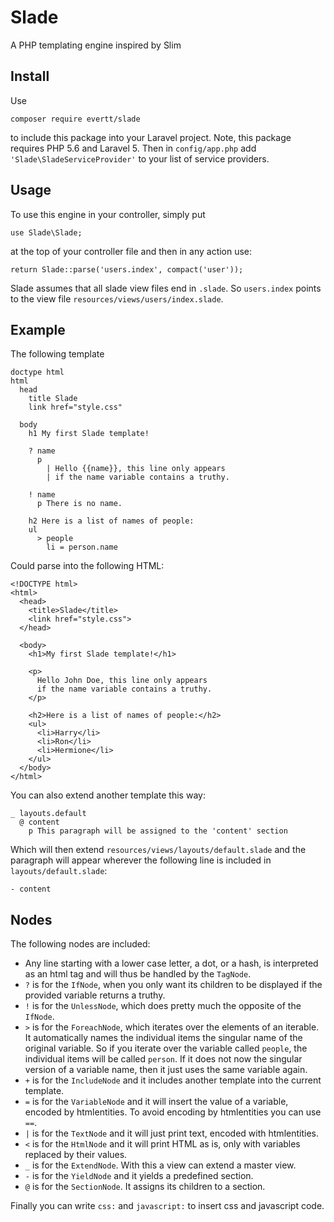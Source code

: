 # Slade
A PHP templating engine inspired by Slim

## Install

Use

    composer require evertt/slade

to include this package into your Laravel project. Note, this package requires PHP 5.6 and Laravel 5. Then in `config/app.php` add `'Slade\SladeServiceProvider'` to your list of service providers.

## Usage

To use this engine in your controller, simply put

    use Slade\Slade;

at the top of your controller file and then in any action use:

    return Slade::parse('users.index', compact('user'));

Slade assumes that all slade view files end in `.slade`. So `users.index` points to the view file `resources/views/users/index.slade`.

## Example

The following template

    doctype html
    html
      head
        title Slade
        link href="style.css"
        
      body
        h1 My first Slade template!
        
        ? name
          p
            | Hello {{name}}, this line only appears
            | if the name variable contains a truthy.
        
        ! name
          p There is no name.
          
        h2 Here is a list of names of people:
        ul
          > people
            li = person.name
            
Could parse into the following HTML:

    <!DOCTYPE html>
    <html>
      <head>
        <title>Slade</title>
        <link href="style.css">
      </head>
      
      <body>
        <h1>My first Slade template!</h1>
        
        <p>
          Hello John Doe, this line only appears
          if the name variable contains a truthy.
        </p>
        
        <h2>Here is a list of names of people:</h2>
        <ul>
          <li>Harry</li>
          <li>Ron</li>
          <li>Hermione</li>
        </ul>
      </body>
    </html>
    
You can also extend another template this way:

    _ layouts.default
      @ content
        p This paragraph will be assigned to the 'content' section
        
Which will then extend `resources/views/layouts/default.slade` and the paragraph will appear wherever the following line is included in `layouts/default.slade`:

    - content
          
## Nodes

The following nodes are included:

* Any line starting with a lower case letter, a dot, or a hash, is interpreted as an html tag and will thus be handled by the `TagNode`.
* `?` is for the `IfNode`, when you only want its children to be displayed if the provided variable returns a truthy.
* `!` is for the `UnlessNode`, which does pretty much the opposite of the `IfNode`.
* `>` is for the `ForeachNode`, which iterates over the elements of an iterable. It automatically names the individual items the singular name of the original variable. So if you iterate over the variable called `people`, the individual items will be called `person`. If it does not now the singular version of a variable name, then it just uses the same variable again.
* `+` is for the `IncludeNode` and it includes another template into the current template.
* `=` is for the `VariableNode` and it will insert the value of a variable, encoded by htmlentities. To avoid encoding by htmlentities you can use `==`.
* `|` is for the `TextNode` and it will just print text, encoded with htmlentities.
* `<` is for the `HtmlNode` and it will print HTML as is, only with variables replaced by their values.
* `_` is for the `ExtendNode`. With this a view can extend a master view.
* `-` is for the `YieldNode` and it yields a predefined section.
* `@` is for the `SectionNode`. It assigns its children to a section.

Finally you can write `css:` and `javascript:` to insert css and javascript code.